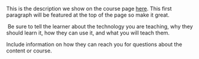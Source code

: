 This is the description we show on the course page [here](https://lab.github.com/tomtom-international-labs/lab-maps-sdk-for-android-tutorial). This first paragraph will be featured at the top of the page so make it great.
​

​
Be sure to tell the learner about the technology you are teaching, why they should learn it, how they can use it, and what you will teach them.
​


Include information on how they can reach you for questions about the content or course. 